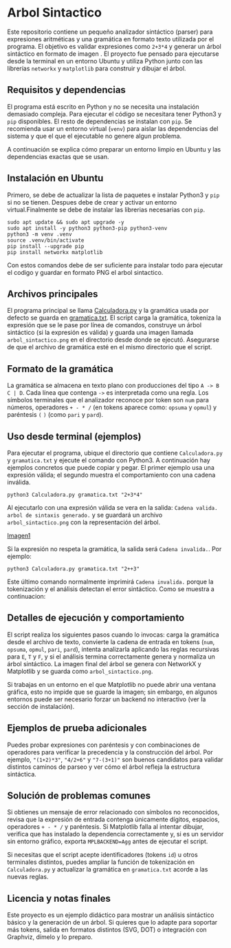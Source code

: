 # Arbol Sintactico

Este repositorio contiene un pequeño analizador sintáctico (parser) para expresiones aritméticas y una gramática en formato texto utilizada por el programa. El objetivo es validar expresiones como `2+3*4` y generar un árbol sintáctico en formato de imagen . El proyecto fue pensado para ejecutarse desde la terminal en un entorno Ubuntu y utiliza Python junto con las librerías `networkx` y `matplotlib` para construir y dibujar el árbol.

## Requisitos y dependencias

El programa está escrito en Python y no se necesita una instalación demasiado compleja. Para ejecutar el código se necesitara tener Python3 y `pip` disponibles. El resto de dependencias se instalan con `pip`. Se recomienda usar un entorno virtual (`venv`) para aislar las dependencias del sistema y que el que el ejecutable no genere algun problema. 

A continuación se explica cómo preparar un entorno limpio en Ubuntu y las dependencias exactas que se usan.

## Instalación en Ubuntu 

Primero, se debe de actualizar la lista de paquetes e instalar Python3 y `pip` si no se tienen. Despues debe de crear y activar un entorno virtual.Finalmente se debe de instalar las librerias necesarias con `pip`.

```
sudo apt update && sudo apt upgrade -y
sudo apt install -y python3 python3-pip python3-venv
python3 -m venv .venv
source .venv/bin/activate
pip install --upgrade pip
pip install networkx matplotlib
```
Con estos comandos debe de ser suficiente para instalar todo para ejecutar el codigo y guardar en formato PNG el arbol sintactico. 

## Archivos principales

El programa principal se llama [Calculadora.py](https://github.com/ALMA3112/Arbol-de-Sintaxis/blob/main/Arbol%20Sintactico/Calculadora.py) y la gramática usada por defecto se guarda en [gramatica.txt](https://github.com/ALMA3112/Arbol-de-Sintaxis/blob/main/Arbol%20Sintactico/gramatica.txt). El script carga la gramática, tokeniza la expresión que se le pase por línea de comandos, construye un árbol sintáctico (si la expresión es válida) y guarda una imagen llamada `arbol_sintactico.png` en el directorio desde donde se ejecutó. Asegurarse de que el archivo de gramática esté en el mismo directorio que el script. 

## Formato de la gramática

La gramática se almacena en texto plano con producciones del tipo `A -> B C | D`. Cada línea que contenga `->` es interpretada como una regla. Los símbolos terminales que el analizador reconoce por token son `num` para números, operadores `+ - * /` (en tokens aparece como: `opsuma` y `opmul`) y paréntesis `(` `)` (como `pari` y `pard`). 

## Uso desde terminal (ejemplos)

Para ejecutar el programa, ubique el directorio que contiene `Calculadora.py` y `gramatica.txt` y ejecute el comando con Python3. A continuación hay ejemplos concretos que puede copiar y pegar. El primer ejemplo usa una expresión válida; el segundo muestra el comportamiento con una cadena inválida.

```
python3 Calculadora.py gramatica.txt "2+3*4"
```

Al ejecutarlo con una expresión válida se vera en la salida: `Cadena valida. arbol de sintaxis generado.` y se guardará un archivo `arbol_sintactico.png` con la representación del árbol.

[Imagen1](https://github.com/ALMA3112/Arbol-de-Sintaxis/blob/main/Imagenes/1.png)

Si la expresión no respeta la gramática, la salida será `Cadena invalida.`. Por ejemplo:

```
python3 Calculadora.py gramatica.txt "2++3"
```

Este último comando normalmente imprimirá `Cadena invalida.` porque la tokenización y el análisis detectan el error sintáctico. Como se muestra a continuacion: 



## Detalles de ejecución y comportamiento

El script realiza los siguientes pasos cuando lo invocas: carga la gramática desde el archivo de texto, convierte la cadena de entrada en tokens (`num`, `opsuma`, `opmul`, `pari`, `pard`), intenta analizarla aplicando las reglas recursivas para `E`, `T` y `F`, y si el análisis termina correctamente genera y normaliza un árbol sintáctico. La imagen final del árbol se genera con NetworkX y Matplotlib y se guarda como `arbol_sintactico.png`.

Si trabajas en un entorno en el que Matplotlib no puede abrir una ventana gráfica, esto no impide que se guarde la imagen; sin embargo, en algunos entornos puede ser necesario forzar un backend no interactivo (ver la sección de instalación).

## Ejemplos de prueba adicionales

Puedes probar expresiones con paréntesis y con combinaciones de operadores para verificar la precedencia y la construcción del árbol. Por ejemplo, `"(1+2)*3"`, `"4/2+6"` y `"7-(3+1)"` son buenos candidatos para validar distintos caminos de parseo y ver cómo el árbol refleja la estructura sintáctica.

## Solución de problemas comunes

Si obtienes un mensaje de error relacionado con símbolos no reconocidos, revisa que la expresión de entrada contenga únicamente dígitos, espacios, operadores `+ - * /` y paréntesis. Si Matplotlib falla al intentar dibujar, verifica que has instalado la dependencia correctamente y, si es un servidor sin entorno gráfico, exporta `MPLBACKEND=Agg` antes de ejecutar el script.

Si necesitas que el script acepte identificadores (tokens `id`) u otros terminales distintos, puedes ampliar la función de tokenización en `Calculadora.py` y actualizar la gramática en `gramatica.txt` acorde a las nuevas reglas.

## Licencia y notas finales

Este proyecto es un ejemplo didáctico para mostrar un análisis sintáctico básico y la generación de un árbol. Si quieres que lo adapte para soportar más tokens, salida en formatos distintos (SVG, DOT) o integración con Graphviz, dímelo y lo preparo.
